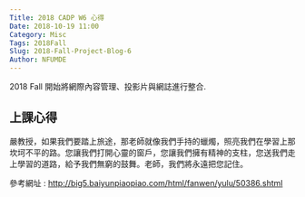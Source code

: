 ```yaml
---
Title: 2018 CADP W6 心得
Date: 2018-10-19 11:00
Category: Misc
Tags: 2018Fall
Slug: 2018-Fall-Project-Blog-6
Author: NFUMDE
---
```


2018 Fall 開始將網際內容管理、投影片與網誌進行整合.

<!-- PELICAN_END_SUMMARY -->

上課心得
----

嚴教授，如果我們要踏上旅途，那老師就像我們手持的蠟燭，照亮我們在學習上那坎坷不平的路。您讓我們打開心靈的窗戶，您讓我們擁有精神的支柱，您送我們走上學習的道路，給予我們無窮的鼓舞。老師，我們將永遠把您記住。

參考網址 : http://big5.baiyunpiaopiao.com/html/fanwen/yulu/50386.shtml